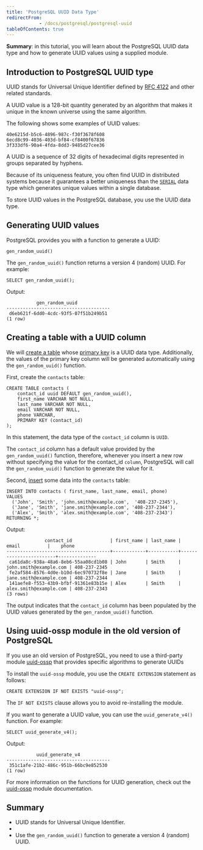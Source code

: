 ```yaml
---
title: 'PostgreSQL UUID Data Type'
redirectFrom: 
            - /docs/postgresql/postgresql-uuid
tableOfContents: true
---
```



**Summary**: in this tutorial, you will learn about the PostgreSQL UUID data type and how to generate UUID values using a supplied module.

## Introduction to PostgreSQL UUID type

UUID stands for Universal Unique Identifier defined by [RFC 4122](https://tools.ietf.org/html/rfc4122) and other related standards.

A UUID value is a 128-bit quantity generated by an algorithm that makes it unique in the known universe using the same algorithm.

The following shows some examples of UUID values:

```
40e6215d-b5c6-4896-987c-f30f3678f608
6ecd8c99-4036-403d-bf84-cf8400f67836
3f333df6-90a4-4fda-8dd3-9485d27cee36
```

A UUID is a sequence of 32 digits of hexadecimal digits represented in groups separated by hyphens.

Because of its uniqueness feature, you often find UUID in distributed systems because it guarantees a better uniqueness than the [`SERIAL`](/docs/postgresql/postgresql-serial) data type which generates unique values within a single database.

To store UUID values in the PostgreSQL database, you use the UUID data type.

## Generating UUID values

PostgreSQL provides you with a function to generate a UUID:

```
gen_random_uuid()
```

The `gen_random_uuid()` function returns a version 4 (random) UUID. For example:

```
SELECT gen_random_uuid();
```

Output:

```
           gen_random_uuid
--------------------------------------
 d6eb621f-6dd0-4cdc-93f5-07f51b249b51
(1 row)
```

## Creating a table with a UUID column

We will [create a table](/docs/postgresql/postgresql-create-table/) whose [primary key](/docs/postgresql/postgresql-tutorial/postgresql-primary-key) is a UUID data type. Additionally, the values of the primary key column will be generated automatically using the `gen_random_uuid()` function.

First, create the `contacts` table:

```
CREATE TABLE contacts (
    contact_id uuid DEFAULT gen_random_uuid(),
    first_name VARCHAR NOT NULL,
    last_name VARCHAR NOT NULL,
    email VARCHAR NOT NULL,
    phone VARCHAR,
    PRIMARY KEY (contact_id)
);
```

In this statement, the data type of the `contact_id` column is `UUID`.

The `contact_id` column has a default value provided by the `gen_random_uuid()` function, therefore, whenever you insert a new row without specifying the value for the contact_id `column`, PostgreSQL will call the `gen_random_uuid()` function to generate the value for it.

Second, [insert](/docs/postgresql/postgresql-insert) some data into the `contacts` table:

```
INSERT INTO contacts ( first_name, last_name, email, phone)
VALUES
  ('John', 'Smith', 'john.smith@example.com',  '408-237-2345'),
  ('Jane', 'Smith', 'jane.smith@example.com', '408-237-2344'),
  ('Alex', 'Smith', 'alex.smith@example.com', '408-237-2343')
RETURNING *;
```

Output:

```
              contact_id              | first_name | last_name |         email          |    phone
--------------------------------------+------------+-----------+------------------------+--------------
 ca61da8c-938a-48a6-8eb6-55aa08cd1b08 | John       | Smith     | john.smith@example.com | 408-237-2345
 fe2af584-8576-4d0e-b10d-6ec970732f8e | Jane       | Smith     | jane.smith@example.com | 408-237-2344
 141aefe8-f553-43b9-bfbf-91361e83b15e | Alex       | Smith     | alex.smith@example.com | 408-237-2343
(3 rows)
```

The output indicates that the `contact_id` column has been populated by the UUID values generated by the `gen_random_uuid()` function.

## Using uuid-ossp module in the old version of PostgreSQL

If you use an old version of PostgreSQL, you need to use a third-party module [uuid-ossp](https://www.postgresql.org/docs/16/uuid-ossp.html) that provides specific algorithms to generate UUIDs

To install the `uuid-ossp` module, you use the `CREATE EXTENSION` statement as follows:

```
CREATE EXTENSION IF NOT EXISTS "uuid-ossp";
```

The `IF NOT EXISTS` clause allows you to avoid re-installing the module.

If you want to generate a UUID value, you can use the `uuid_generate_v4()` function. For example:

```
SELECT uuid_generate_v4();
```

Output:

```
           uuid_generate_v4
--------------------------------------
 351c1afe-21b2-486c-951b-66bc9e852530
(1 row)
```

For more information on the functions for UUID generation, check out the [uuid-ossp](https://www.postgresql.org/docs/9.5/static/uuid-ossp.html) module documentation.

## Summary

- UUID stands for Universal Unique Identifier.
-
- Use the `gen_random_uuid()` function to generate a version 4 (random) UUID.
